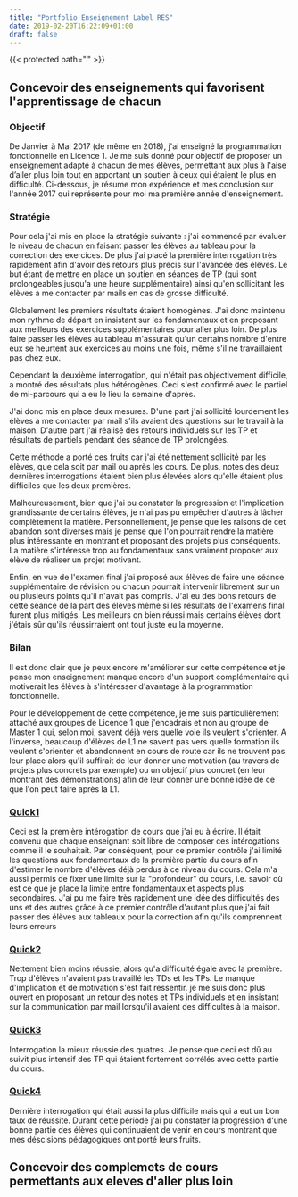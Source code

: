 ```yaml
---
title: "Portfolio Enseignement Label RES"
date: 2019-02-20T16:22:09+01:00
draft: false
---
```

{{< protected  path="." >}}

## Concevoir des enseignements qui favorisent l'apprentissage de chacun ##

### Objectif ###

De Janvier à Mai 2017 (de même en 2018), j'ai enseigné la programmation fonctionnelle en Licence 1. Je me suis donné pour objectif de proposer un enseignement adapté à chacun de mes élèves, permettant aux plus à l'aise d’aller plus loin tout en apportant un soutien à ceux qui étaient le plus en difficulté. Ci-dessous, je résume mon expérience et mes conclusion sur l'année 2017 qui représente pour moi ma première année d'enseignement.


### Stratégie ###

Pour cela j'ai mis en place la stratégie suivante : j'ai commencé par évaluer le niveau de chacun en faisant passer les élèves au tableau pour la correction des exercices. De plus j'ai placé la première interrogation très rapidement afin d'avoir des retours plus précis sur l'avancée des élèves. Le but étant de mettre en place un soutien en séances de TP (qui sont prolongeables jusqu'a une heure supplémentaire) ainsi qu'en sollicitant les élèves à me contacter par mails en cas de grosse difficulté.

Globalement les premiers résultats étaient homogènes. J'ai donc maintenu mon rythme de départ en insistant sur les fondamentaux et en proposant aux meilleurs des exercices supplémentaires pour aller plus loin. De plus faire passer les élèves au tableau m'assurait qu'un certains nombre d'entre eux se heurtent aux exercices au moins une fois, même s'il ne travaillaient pas chez eux.

Cependant la deuxième interrogation, qui n'était pas objectivement difficile, a montré des résultats plus hétérogènes. Ceci s'est confirmé avec le partiel de mi-parcours qui a eu le lieu la semaine d'après.

J'ai donc mis en place deux mesures. D'une part j'ai sollicité lourdement les élèves à me contacter par mail s'ils avaient des questions sur le travail à la maison. D'autre part j'ai réalisé des retours individuels sur les TP et résultats de partiels pendant des séance de TP prolongées.

Cette méthode a porté ces fruits car j'ai été nettement sollicité par les élèves, que cela soit par mail ou après les cours. De plus, notes des deux dernières interrogations étaient bien plus élevées alors qu'elle étaient plus difficiles que les deux premières.

Malheureusement, bien que j'ai pu constater la progression et l'implication grandissante de certains élèves, je n'ai pas pu empêcher d'autres à lâcher complètement la matière. Personnellement, je pense que les raisons de cet abandon sont diverses mais je pense que l'on pourrait rendre la matière plus intéressante en montrant et proposant des projets plus conséquents. La matière s'intéresse trop au fondamentaux sans vraiment proposer aux élève de réaliser un projet motivant.

Enfin, en vue de l'examen final j'ai proposé aux élèves de faire une séance supplémentaire de révision ou chacun pourrait intervenir librement sur un ou plusieurs points qu'il n'avait pas compris. J'ai eu des bons retours de cette séance de la part des élèves même si les résultats de l'examens final furent plus mitigés. Les meilleurs on bien réussi mais certains élèves dont j'étais sûr qu'ils réussirraient  ont tout juste eu la moyenne.

### Bilan ###

Il est donc clair que je peux encore m'améliorer sur cette compétence et je pense  mon enseignement  manque encore d'un support complémentaire qui motiverait les élèves à s'intéresser d'avantage à la programmation fonctionnelle.


Pour le développement de cette compétence, je me suis particulièrement attaché aux groupes de Licence 1 que j'encadrais et non au groupe de Master 1 qui, selon moi, savent déjà vers quelle voie ils veulent s'orienter. A l'inverse, beaucoup d'élèves de L1 ne savent pas vers quelle formation ils veulent s'orienter et abandonnent en cours de route car ils ne trouvent pas leur place alors qu'il suffirait de leur donner une motivation (au travers de projets plus concrets par exemple) ou un objecif plus concret (en leur montrant des démonstrations) afin de leur donner une bonne idée de ce que l'on peut faire après la L1.


### [Quick1](/Files/L1_quick1.pdf) ###


Ceci est la première intérogation de cours que j'ai eu à écrire. Il était convenu que chaque enseignant soit libre de composer ces intérogations comme il le souhaitait. Par conséquent, pour ce premier contrôle j'ai limité les questions aux fondamentaux de la première partie du cours afin d'estimer le nombre d'élèves déjà perdus à ce niveau du cours. Cela m'a aussi permis de fixer une limite sur la "profondeur" du cours, i.e. savoir où est ce que je place la limite entre fondamentaux et aspects plus secondaires.
J'ai pu me faire très rapidement une idée des difficultés des uns et des autres grâce à ce premier contrôle d'autant plus que j'ai fait passer des élèves aux tableaux pour la correction afin qu'ils comprennent leurs erreurs



### [Quick2](/Files/L1_quick2.pdf) ###
Nettement bien moins réussie, alors qu'a difficulté égale avec la première. Trop d'élèves n'avaient pas travaillé les TDs et les TPs. Le manque d'implication et de motivation s'est fait ressentir. je me suis donc plus ouvert en proposant un retour des notes et TPs individuels et en insistant sur la communication par mail lorsqu'il avaient des difficultés à la maison.



### [Quick3](/Files/L1_quick3.pdf) ###
Interrogation la mieux réussie des quatres. Je pense que ceci est dû au suivit plus intensif des TP qui étaient fortement corrélés avec cette partie du cours.

### [Quick4](/Files/L1_quick4.pdf) ###
Dernière interrogation qui était aussi la plus difficile mais qui a eut un bon taux de réussite. Durant cette période j'ai pu constater la progression d'une bonne partie des élèves qui continuaient de venir en cours montrant que mes déscisions pédagogiques ont porté leurs fruits.


## Concevoir des complemets de cours permettants aux eleves d'aller plus loin ##


